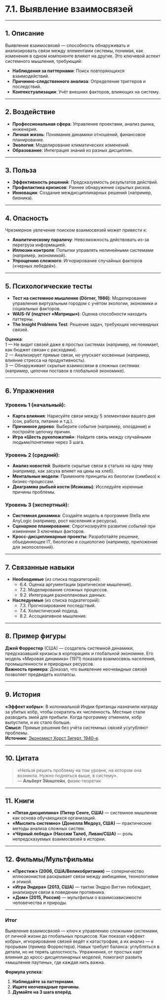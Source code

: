 # 7.1. Выявление взаимосвязей  

---

## 1. Описание  
Выявление взаимосвязей — способность обнаруживать и анализировать связи между элементами системы, понимая, как изменения в одном компоненте влияют на другие. Это ключевой аспект системного мышления, требующий:  
- **Наблюдения за паттернами**: Поиск повторяющихся взаимодействий.  
- **Причинно-следственного анализа**: Определение триггеров и последствий.  
- **Контекстуализации**: Учёт внешних факторов, влияющих на систему.  

---

## 2. Воздействие  
- **Профессиональная сфера**: Управление проектами, анализ рынка, инженерия.  
- **Личная жизнь**: Понимание динамики отношений, финансовое планирование.  
- **Экология**: Моделирование климатических изменений.  
- **Образование**: Интеграция знаний из разных дисциплин.  

---

## 3. Польза  
- **Эффективность решений**: Предсказуемость результатов действий.  
- **Профилактика кризисов**: Раннее обнаружение скрытых рисков.  
- **Инновации**: Создание междисциплинарных решений (например, бионика).  

---

## 4. Опасность  
Чрезмерное увлечение поиском взаимосвязей может привести к:  
- **Аналитическому параличу**: Невозможность действовать из-за перегруза информацией.  
- **Иллюзии контроля**: Попытки управлять нелинейными системами (например, экономикой).  
- **Упрощению сложного**: Игнорирование случайных факторов («черных лебедей»).  

---

## 5. Психологические тесты  
- **Тест на системное мышление (Dörner, 1986)**: Моделирование управления виртуальным городом с учётом экологии, экономики и социальных факторов.  
- **WAIS-IV (подтест «Матрицы»)**: Оценка способности находить паттерны.  
- **The Insight Problems Test**: Решение задач, требующих неочевидных связей.  

**Оценка**:  
1 — Не видит связей даже в простых системах (например, не понимает, как бюджет связан с расходами).  
2 — Анализирует прямые связи, но упускает косвенные (например, влияние стресса на продуктивность).  
3 — Обнаруживает скрытые взаимосвязи в сложных системах (например, цепочки поставок в глобальной экономике).  

---

## 6. Упражнения  

### Уровень 1 (начальный):  
- **Карта влияния**: Нарисуйте связи между 5 элементами вашего дня (сон, работа, питание и т.д.).  
- **Причинное дерево**: Выберите событие (например, опоздание) и постройте цепочку причин.  
- **Игра «Шесть рукопожатий»**: Найдите связь между случайными людьми/понятиями через 3 шага.  

### Уровень 2 (средний):  
- **Анализ новостей**: Выявите скрытые связи в статьях на одну тему (например, как засуха влияет на цены на хлеб).  
- **Ментальные модели**: Примените принципы из биологии (симбиоз) к бизнес-процессам.  
- **Диаграмма рыбьей кости (Исикавы)**: Исследуйте коренные причины проблемы.  

### Уровень 3 (экспертный):  
- **Системная динамика**: Создайте модель в программе Stella или AnyLogic (например, рост населения и ресурсы).  
- **Сценарное планирование**: Спрогнозируйте развитие событий при изменении 3 ключевых факторов.  
- **Кросс-дисциплинарные проекты**: Разработайте решение, объединяющее IT, биологию и социологию (например, приложение для экопоселений).  

---

## 7. Связанные навыки  
- **Необходимые** (из списка подкатегорий):  
  - 6.4. Оценка аргументации (критическое мышление).  
  - 7.2. Моделирование сложных процессов.  
  - 9.2. Интеграция разноплановых данных.  
- **Наследуемые** (из списка подкатегорий):  
  - 7.3. Прогнозирование последствий.  
  - 7.4. Холистический подход.  
  - 8.2. Ассоциативное мышление.  

---

## 8. Пример фигуры  
**Джей Форрестер** (США) — создатель системной динамики, предсказавший кризисы в корпорациях и глобальной экономике. Его модель «Мировая динамика» (1971) показала взаимосвязь населения, промышленности и природных ресурсов.  
**Важность примера**: Доказал, что выявление неочевидных связей позволяет предвидеть коллапсы.  

---

## 9. История  
**«Эффект кобры»**: В колониальной Индии британцы назначили награду за убитых кобр, чтобы сократить их численность. Местные стали разводить змей для прибыли. Когда программу отменили, кобр выпустили, и их стало больше.  
**Смысл**: Прямые решения без учёта системных связей усугубляют проблемы.  
**Источник**: [Экономист Хорст Зигерт, 1940-е](https://en.wikipedia.org/wiki/Cobra_effect).  

---

## 10. Цитата  
> «Нельзя решить проблему на том уровне, на котором она возникла. Нужно подняться выше, в систему».  
> — **Альберт Эйнштейн**, физик-теоретик  

---

## 11. Книги  
- **«Пятая дисциплина» (Питер Сенге, США)** — системное мышление как основа обучающихся организаций.  
- **«Мыслить системно» (Донелла Медоуз, США)** — практические методы анализа сложных систем.  
- **«Чёрный лебедь» (Нассим Талеб, Ливан/США)** — роль непредсказуемых взаимосвязей в истории.  

---

## 12. Фильмы/Мультфильмы  
- **«Престиж» (2006, США/Великобритания)** — соперничество иллюзионистов раскрывает связи между амбициями, технологиями и этикой.  
- **«Игра Эндера» (2013, США)** — тактик Эндрю Виггин побеждает, анализируя связи в поведении противника.  
- **«Дом» (2015, Россия)** — мультфильм о взаимозависимости человечества и природы.  

---

### **Итог**  
Выявление взаимосвязей — ключ к управлению сложными системами, от личной жизни до глобальных процессов. Как показал «эффект кобры», игнорирование связей ведёт к катастрофам, а их анализ — к прорывам (пример Форрестера). Навык требует баланса: углубляться в детали, но не терять целостность. Упражнения, от простых карт влияния до кросс-дисциплинарных моделей, помогают развить «мышление паутины», где каждая нить важна.  

**Формула успеха**:  
1. **Наблюдайте за паттернами**.  
2. **Ищите неочевидные причины**.  
3. **Думайте на 3 шага вперёд**.